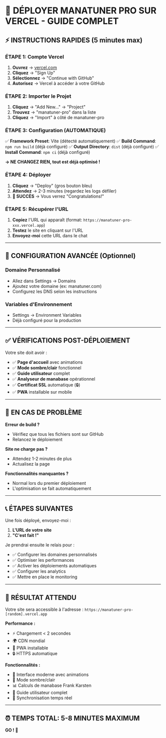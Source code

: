 # 🚀 DÉPLOYER MANATUNER PRO SUR VERCEL - GUIDE COMPLET

## ⚡ INSTRUCTIONS RAPIDES (5 minutes max)

### ÉTAPE 1: Compte Vercel
1. **Ouvrez** → [vercel.com](https://vercel.com)
2. **Cliquez** → "Sign Up"
3. **Sélectionnez** → "Continue with GitHub"
4. **Autorisez** → Vercel à accéder à votre GitHub

### ÉTAPE 2: Importer le Projet
1. **Cliquez** → "Add New..." → "Project"
2. **Trouvez** → "manatuner-pro" dans la liste
3. **Cliquez** → "Import" à côté de manatuner-pro

### ÉTAPE 3: Configuration (AUTOMATIQUE)
✅ **Framework Preset**: Vite (détecté automatiquement)
✅ **Build Command**: `npm run build` (déjà configuré)
✅ **Output Directory**: `dist` (déjà configuré)
✅ **Install Command**: `npm ci` (déjà configuré)

**→ NE CHANGEZ RIEN, tout est déjà optimisé !**

### ÉTAPE 4: Déployer
1. **Cliquez** → "Deploy" (gros bouton bleu)
2. **Attendez** → 2-3 minutes (regardez les logs défiler)
3. **🎉 SUCCÈS** → Vous verrez "Congratulations!"

### ÉTAPE 5: Récupérer l'URL
1. **Copiez** l'URL qui apparaît (format: `https://manatuner-pro-xxx.vercel.app`)
2. **Testez** le site en cliquant sur l'URL
3. **Envoyez-moi** cette URL dans le chat

---

## 🔧 CONFIGURATION AVANCÉE (Optionnel)

### Domaine Personnalisé
- Allez dans Settings → Domains
- Ajoutez votre domaine (ex: manatuner.com)
- Configurez les DNS selon les instructions

### Variables d'Environnement
- Settings → Environment Variables
- Déjà configuré pour la production

---

## ✅ VÉRIFICATIONS POST-DÉPLOIEMENT

Votre site doit avoir :
- ✅ **Page d'accueil** avec animations
- ✅ **Mode sombre/clair** fonctionnel
- ✅ **Guide utilisateur** complet
- ✅ **Analyseur de manabase** opérationnel
- ✅ **Certificat SSL** automatique (🔒)
- ✅ **PWA** installable sur mobile

---

## 🚨 EN CAS DE PROBLÈME

**Erreur de build ?**
- Vérifiez que tous les fichiers sont sur GitHub
- Relancez le déploiement

**Site ne charge pas ?**
- Attendez 1-2 minutes de plus
- Actualisez la page

**Fonctionnalités manquantes ?**
- Normal lors du premier déploiement
- L'optimisation se fait automatiquement

---

## 📞 ÉTAPES SUIVANTES

Une fois déployé, envoyez-moi :
1. **L'URL de votre site**
2. **"C'est fait !"**

Je prendrai ensuite le relais pour :
- ✅ Configurer les domaines personnalisés
- ✅ Optimiser les performances
- ✅ Activer les déploiements automatiques
- ✅ Configurer les analytics
- ✅ Mettre en place le monitoring

---

## 🎯 RÉSULTAT ATTENDU

Votre site sera accessible à l'adresse :
`https://manatuner-pro-[random].vercel.app`

**Performance :**
- ⚡ Chargement < 2 secondes
- 🌍 CDN mondial
- 📱 PWA installable
- 🔒 HTTPS automatique

**Fonctionnalités :**
- 🎨 Interface moderne avec animations
- 🌙 Mode sombre/clair
- 📊 Calculs de manabase Frank Karsten
- 📖 Guide utilisateur complet
- 🔄 Synchronisation temps réel

---

## ⏰ TEMPS TOTAL: 5-8 MINUTES MAXIMUM

**GO ! 🚀** 